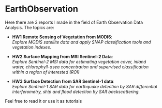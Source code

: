 # EarthObservation
Here there are 3 reports I made in the field of Earth Observation Data Analysis. The topics are:
- **HW1 Remote Sensing of Vegetation from MODIS**:  
*Explore MODIS satellite data and apply SNAP classification tools and vegetation indexes.*

- **HW2 Surface Mapping from MSI Sentinel-2 Data**:  
*Explore Sentinel-2 MSI data for estimating vegetation cover, inland water, chlorophyll-asea concentration and supervised classification within a region of interested (ROI)*
- **HW3 Surface Detection from SAR Sentinel-1 data**:  
*Explore Sentinel-1 SAR data for earthquake detection by SAR differential interferometry, ship and flood detection by SAR backscattering.*  
  
    
      
      
Feel free to read it or use it as tutorials
